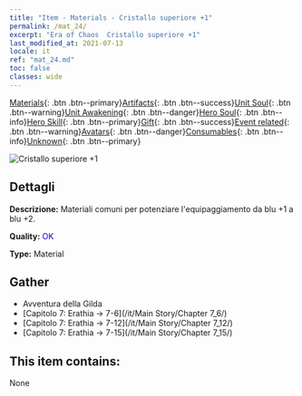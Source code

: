 ```yaml
---
title: "Item - Materials - Cristallo superiore +1"
permalink: /mat_24/
excerpt: "Era of Chaos  Cristallo superiore +1"
last_modified_at: 2021-07-13
locale: it
ref: "mat_24.md"
toc: false
classes: wide
---
```

 [Materials](/ItemsIT/){: .btn .btn--primary}[Artifacts](/ItemsIT/Artifacts/){: .btn .btn--success}[Unit Soul](/ItemsIT/UnitSoul/){: .btn .btn--warning}[Unit Awakening](/ItemsIT/UnitAwakening/){: .btn .btn--danger}[Hero Soul](/ItemsIT/HeroSoul/){: .btn .btn--info}[Hero Skill](/ItemsIT/HeroSkill/){: .btn .btn--primary}[Gift](/ItemsIT/Gift/){: .btn .btn--success}[Event related](/ItemsIT/Events/){: .btn .btn--warning}[Avatars](/ItemsIT/Avatars/){: .btn .btn--danger}[Consumables](/ItemsIT/Consumables/){: .btn .btn--info}[Unknown](/ItemsIT/Unknown/){: .btn .btn--primary}

 ![Cristallo superiore +1](/images/t/i_cailiao_shuijing1.png)

## Dettagli
 **Descrizione:** Materiali comuni per potenziare l'equipaggiamento da blu +1 a blu +2.

 **Quality:** <span style="color: #0000CD">OK</span>

 **Type:** Material

## Gather

*    Avventura della Gilda 
*    [Capitolo 7: Erathia -> 7-6](/it/Main Story/Chapter 7_6/) 
*    [Capitolo 7: Erathia -> 7-12](/it/Main Story/Chapter 7_12/) 
*    [Capitolo 7: Erathia -> 7-15](/it/Main Story/Chapter 7_15/) 

## This item contains:

  None

